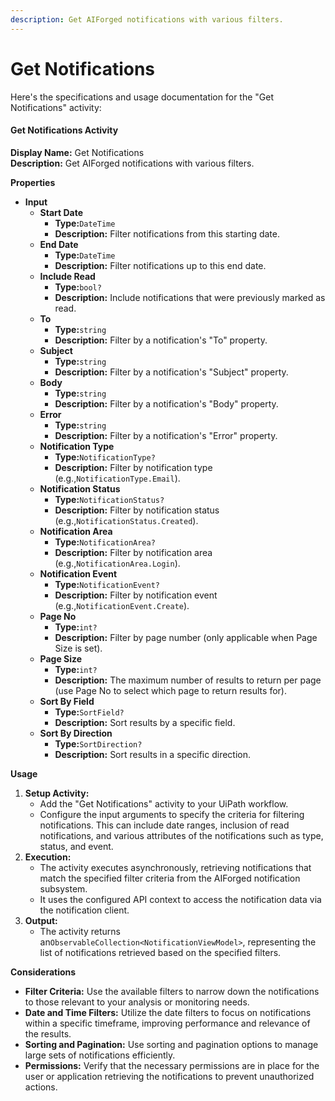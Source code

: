 ```yaml
---
description: Get AIForged notifications with various filters.
---
```


# Get Notifications

Here's the specifications and usage documentation for the "Get Notifications" activity:

#### Get Notifications Activity

**Display Name:** Get Notifications\
**Description:** Get AIForged notifications with various filters.

**Properties**

* **Input**
  * **Start Date**
    * **Type:**`DateTime`
    * **Description:** Filter notifications from this starting date.
  * **End Date**
    * **Type:**`DateTime`
    * **Description:** Filter notifications up to this end date.
  * **Include Read**
    * **Type:**`bool?`
    * **Description:** Include notifications that were previously marked as read.
  * **To**
    * **Type:**`string`
    * **Description:** Filter by a notification's "To" property.
  * **Subject**
    * **Type:**`string`
    * **Description:** Filter by a notification's "Subject" property.
  * **Body**
    * **Type:**`string`
    * **Description:** Filter by a notification's "Body" property.
  * **Error**
    * **Type:**`string`
    * **Description:** Filter by a notification's "Error" property.
  * **Notification Type**
    * **Type:**`NotificationType?`
    * **Description:** Filter by notification type (e.g.,`NotificationType.Email`).
  * **Notification Status**
    * **Type:**`NotificationStatus?`
    * **Description:** Filter by notification status (e.g.,`NotificationStatus.Created`).
  * **Notification Area**
    * **Type:**`NotificationArea?`
    * **Description:** Filter by notification area (e.g.,`NotificationArea.Login`).
  * **Notification Event**
    * **Type:**`NotificationEvent?`
    * **Description:** Filter by notification event (e.g.,`NotificationEvent.Create`).
  * **Page No**
    * **Type:**`int?`
    * **Description:** Filter by page number (only applicable when Page Size is set).
  * **Page Size**
    * **Type:**`int?`
    * **Description:** The maximum number of results to return per page (use Page No to select which page to return results for).
  * **Sort By Field**
    * **Type:**`SortField?`
    * **Description:** Sort results by a specific field.
  * **Sort By Direction**
    * **Type:**`SortDirection?`
    * **Description:** Sort results in a specific direction.

**Usage**

1. **Setup Activity:**
   * Add the "Get Notifications" activity to your UiPath workflow.
   * Configure the input arguments to specify the criteria for filtering notifications. This can include date ranges, inclusion of read notifications, and various attributes of the notifications such as type, status, and event.
2. **Execution:**
   * The activity executes asynchronously, retrieving notifications that match the specified filter criteria from the AIForged notification subsystem.
   * It uses the configured API context to access the notification data via the notification client.
3. **Output:**
   * The activity returns an`ObservableCollection<NotificationViewModel>`, representing the list of notifications retrieved based on the specified filters.

**Considerations**

* **Filter Criteria:** Use the available filters to narrow down the notifications to those relevant to your analysis or monitoring needs.
* **Date and Time Filters:** Utilize the date filters to focus on notifications within a specific timeframe, improving performance and relevance of the results.
* **Sorting and Pagination:** Use sorting and pagination options to manage large sets of notifications efficiently.
* **Permissions:** Verify that the necessary permissions are in place for the user or application retrieving the notifications to prevent unauthorized actions.


